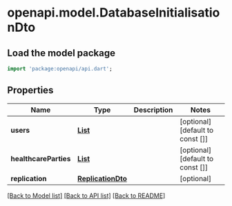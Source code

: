 # openapi.model.DatabaseInitialisationDto

## Load the model package
```dart
import 'package:openapi/api.dart';
```

## Properties
Name | Type | Description | Notes
------------ | ------------- | ------------- | -------------
**users** | [**List<UserDto>**](UserDto.md) |  | [optional] [default to const []]
**healthcareParties** | [**List<HealthcarePartyDto>**](HealthcarePartyDto.md) |  | [optional] [default to const []]
**replication** | [**ReplicationDto**](ReplicationDto.md) |  | [optional] 

[[Back to Model list]](../README.md#documentation-for-models) [[Back to API list]](../README.md#documentation-for-api-endpoints) [[Back to README]](../README.md)


